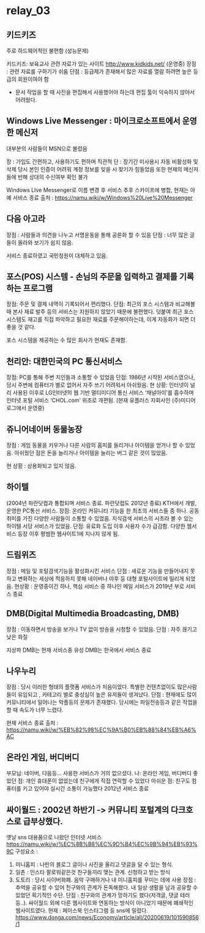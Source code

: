 # relay_03

## 키드키즈
주로 하드웨어적인 불편함 (성능문제) 

키드키즈: 보육교사 관련 자료가 있는 사이트  http://www.kidkids.net/ (운영중)
장점 : 관련 자료를 구하기가 쉬움
단점 : 등급제가 존재해서 많은 자료를 열람 하려면 높은 등급의 회원이여야 함

 + 문서 작업을 할 때 사진을 편집해서 사용했어야 하는데 편집 툴이 익숙하지 않아서 어려웠다. 

## Windows Live Messenger : 마이크로소프트에서 운영한 메신저
대부분의 사람들이 MSN으로 불렀음

장 : 가입도 간편하고, 사용하기도 편하며 직관적
단 : 장기간 미사용시 자동 비활성화 및 삭제
       당시 본인 인증이 어려워 계정 정보를 잊을 시 찾기가 힘들었음
       또한 현재의 메신저들에 반해 상대의 수신여부 확인 불가

Windows LIve Messenger로 이름 변경 후 서비스
추후 스카이프에 병합, 현재는 아예 서비스 종료
출처 : https://namu.wiki/w/Windows%20Live%20Messenger

## 다음 아고라
장점 : 사람들과 의견을 나누고 서명운동을 통해 공론화 할 수 있음
단점 : 너무 많은 글들이 올라와 보기가 쉽지 않음.

서비스 종료하였고 국민청원이 대체하고 있음.

## 포스(POS) 시스템 - 손님의 주문을 입력하고 결제를 기록하는 프로그램
장점: 주문 및 결제 내역이 기록되어서 편리했다.
단점: 최근의 포스 시스템과 비교해볼 때 본사 재료 발주 등의 서비스는 지원하지 않았기 때문에 불편했다.
덧붙여 최근 포스 시스템도 재고를 직접 파악하고 필요한 재료를 주문해야하는데, 이게 자동화가 되면 더 좋을 것 같다.

포스 시스템을 제공하는 수 많은 회사가 현재도 존재함.

## 천리안: 대한민국의 PC 통신서비스
장점: PC를 통해 주변 지인들과 소통할 수 있었음
단점: 1986년 시작된 서비스였으나, 당시 주변에 컴퓨터가 별로 없어서 자주 쓰기 어려워서 아쉬웠음.
현 상황: 인터넷이 널리 사용된 이후로 LG인터넷의 웹 기반 멀티미디어 통신  서비스 ‘채널아이’를 흡수하며 인터넷 포털 서비스 ‘CHOL.com’ 위조로 개편됨. (현재 유플러스 자회사인 (주)미디어로그에서 운영중)

## 쥬니어네이버 동물농장
장점 : 게임 동물을 키우거나 다른 사람의 홈피를 들리거나 아이템을 얻거나 할 수 있었음.
아쉬웠던 점은 돈을 늘리거나 아이템을 늘리는 버그 같은 것이 많았음.

현 상황 : 상용화되고 있지 않음.

## 하이텔
(2004년 파란닷컴과 통합되며 서비스 종료. 파란닷컴도 2012년 종료)
KTH에서 개발,운영한 PC통신 서비스. 
장점: 온라인 커뮤니티 기능을 한 최초의 서비스들 중 하나. 공동 취미를 가진 다양한 사람들이 소통할 수 있었음. 지식검색 서비스의 시초라 볼 수 있는 하이텔 서당 서비스가 있었음.
단점: 유료화 도입 이후 사용자 수가 급감함. 다양한 웹서비스 등장 이후 평범한 웹사이트1에 지나지 않게 됨.

## 드림위즈
장점 : 메일 및 포털검색기능을 활성화시킨 서비스
단점 : 새로운 기능을 만들어내지 못하고 변화하는 세상에 적응하지 못해 네이버나 야후 등 대형 포털사이트에 밀리게 되었음.
현상황 : 운영중이긴 하나, 핵심 서비스 중 하나인 메일 서비스가 2019년 부로 서비스 종료

## DMB(Digital Multimedia Broadcasting, DMB)
장점 : 이동하면서 방송을 보거나 TV 없이 방송을 시청할 수 있었음.
단점 : 자주 끊기고 낮은 화질

지상파 DMB는 현재 서비스중
유성 DMB는 한국에서 서비스 종료

## 나우누리 
장점 : 당시 이러한 형태의 플랫폼 서비스가 처음이었다.
특별한 컨텐츠없이도 많은사람들이 유입되고 , 카테고리 별로 충성심이 높은 유저들이 생겨났다.
단점 : 현재에도 많이 커뮤니티에서 일어나는 악플등의 문제가 존재했다.
당시에는 파일전송등과 같은 작업을 할 때 속도가 너무 느렸다.

현재 서비스 종료
출처 : https://namu.wiki/w/%EB%82%98%EC%9A%B0%EB%88%84%EB%A6%AC

## 온라인 게임, 버디버디
부모님: 네이버, 다음등… 사용한 서비스가 거의 없으셨다.
나: 온라인 게임, 버디버디
좋았던 점: 개인 휴대폰이 없었는데 친구에게 직접 연락할 수 있었다
아쉬운 점: 친구도 컴퓨터를 키고 있어야 실시간 소통이 가능했다
2012년 서비스 종료

## 싸이월드 : 2002년 하반기 -> 커뮤니티 포털계의 다크호스로 급부상했다.
옛날 sns 대용품으로 나왔던 인터넷 서비스
https://namu.wiki/w/%EC%8B%B8%EC%9D%B4%EC%9B%94%EB%93%9C
구성요소 :
 1. 미니홈피 : 나만의 블로그 글이나 사진을 올리고 댓글을 달 수 있는 형식.
 2. 일촌 : 인스타 팔로워같은것 친구들끼리 맺는 관계. 신청하고 받는 방식
 3. 도토리 : 당시 사이버화폐. 음악 구매하거나 내 미니홈피를 꾸미는 데에 사용
장점 : 추억을 공유할 수 있어 친구와의 관계가 돈독해졌다. 내 일상 생활을 남과 공유할 수 있었던 획기적인 수단.
단점 : 친구와의 관계가 망하기도 했다(저격글, 댓글 테러 등..). 싸이월드 외에 다른 웹사이트와 연동하는 방식이 아니었기 때문에 폐쇄적인 웹사이트였다.
현재 : 페이스북 인스타그램 등 sns에 밀렸다.
https://www.donga.com/news/Economy/article/all/20200619/101590856/1
